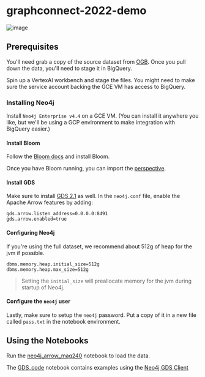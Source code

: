 # graphconnect-2022-demo

![image](https://user-images.githubusercontent.com/9891346/172210966-e9e44a9f-e6e4-49b2-915c-b43d52569cec.png)

## Prerequisites

You'll need grab a copy of the source dataset from
[OGB](https://ogb.stanford.edu/kddcup2021/mag240m/). Once you pull down the
data, you'll need to stage it in BigQuery.

Spin up a VertexAI workbench and stage the files. You might need to make sure
the service account backing the GCE VM has access to BigQuery.

### Installing Neo4j
Install `Neo4j Enterprise v4.4` on a GCE VM. (You can install it anywhere you
like, but we'll be using a GCP environment to make integration with
BigQuery easier.)

#### Install Bloom

Follow the [Bloom docs](https://neo4j.com/docs/bloom-user-guide/current/bloom-installation/)
and install Bloom.

Once you have Bloom running, you can import the [perspective](./PaperPerspective.json).

#### Install GDS

Make sure to install [GDS 2.1](https://github.com/neo4j/graph-data-science/releases)
as well. In the `neo4j.conf` file, enable the Apache Arrow features by adding:

```properties
gds.arrow.listen_address=0.0.0.0:8491
gds.arrow.enabled=true
```

#### Configuring Neo4j

If you're using the full dataset, we recommend about 512g of heap for the jvm
if possible.

```properties
dbms.memory.heap.initial_size=512g
dbms.memory.heap.max_size=512g
```

> Setting the `initial_size` will preallocate memory for the jvm during
> startup of Neo4j.

#### Configure the `neo4j` user

Lastly, make sure to setup the `neo4j` password. Put a copy of it in a new file
called `pass.txt` in the notebook environment.

## Using the Notebooks

Run the [neo4j_arrow_mag240](./neo4j_arrow_mag240.ipynb) notebook to load the
data.

The [GDS_code](./GDS_code.ipynb) notebook contains examples using the
[Neo4j GDS Client](https://github.com/neo4j/graph-data-science-client)
